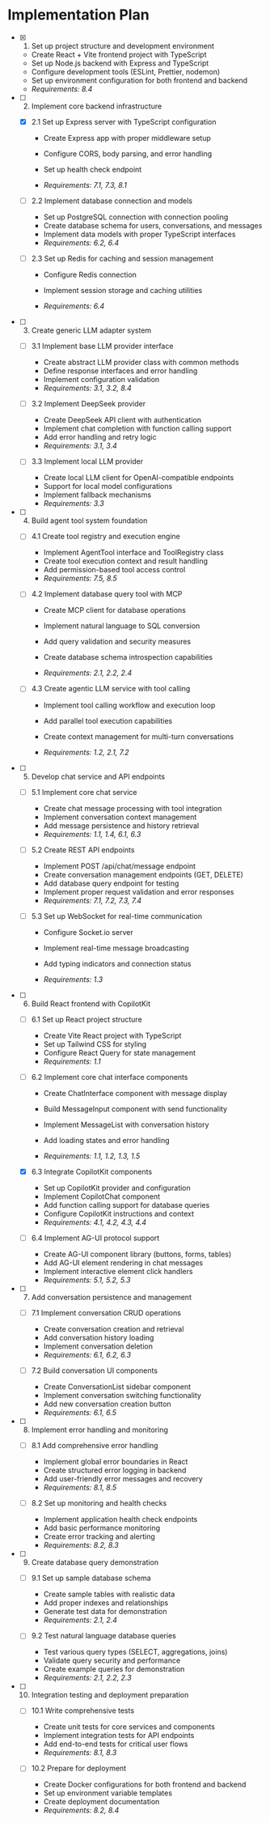 # Implementation Plan

- [x] 1. Set up project structure and development environment




  - Create React + Vite frontend project with TypeScript
  - Set up Node.js backend with Express and TypeScript
  - Configure development tools (ESLint, Prettier, nodemon)
  - Set up environment configuration for both frontend and backend
  - _Requirements: 8.4_

- [ ] 2. Implement core backend infrastructure
  - [x] 2.1 Set up Express server with TypeScript configuration



    - Create Express app with proper middleware setup
    - Configure CORS, body parsing, and error handling
    - Set up health check endpoint




    - _Requirements: 7.1, 7.3, 8.1_

  - [ ] 2.2 Implement database connection and models
    - Set up PostgreSQL connection with connection pooling
    - Create database schema for users, conversations, and messages
    - Implement data models with proper TypeScript interfaces
    - _Requirements: 6.2, 6.4_

  - [ ] 2.3 Set up Redis for caching and session management
    - Configure Redis connection



    - Implement session storage and caching utilities
    - _Requirements: 6.4_


- [ ] 3. Create generic LLM adapter system
  - [ ] 3.1 Implement base LLM provider interface
    - Create abstract LLM provider class with common methods
    - Define response interfaces and error handling
    - Implement configuration validation
    - _Requirements: 3.1, 3.2, 8.4_

  - [ ] 3.2 Implement DeepSeek provider
    - Create DeepSeek API client with authentication
    - Implement chat completion with function calling support
    - Add error handling and retry logic
    - _Requirements: 3.1, 3.4_


  - [ ] 3.3 Implement local LLM provider
    - Create local LLM client for OpenAI-compatible endpoints
    - Support for local model configurations
    - Implement fallback mechanisms
    - _Requirements: 3.3_

- [ ] 4. Build agent tool system foundation
  - [ ] 4.1 Create tool registry and execution engine
    - Implement AgentTool interface and ToolRegistry class
    - Create tool execution context and result handling
    - Add permission-based tool access control
    - _Requirements: 7.5, 8.5_

  - [ ] 4.2 Implement database query tool with MCP
    - Create MCP client for database operations
    - Implement natural language to SQL conversion
    - Add query validation and security measures
    - Create database schema introspection capabilities

    - _Requirements: 2.1, 2.2, 2.4_

  - [ ] 4.3 Create agentic LLM service with tool calling
    - Implement tool calling workflow and execution loop
    - Add parallel tool execution capabilities

    - Create context management for multi-turn conversations
    - _Requirements: 1.2, 2.1, 7.2_

- [ ] 5. Develop chat service and API endpoints
  - [ ] 5.1 Implement core chat service
    - Create chat message processing with tool integration
    - Implement conversation context management
    - Add message persistence and history retrieval
    - _Requirements: 1.1, 1.4, 6.1, 6.3_

  - [ ] 5.2 Create REST API endpoints
    - Implement POST /api/chat/message endpoint
    - Create conversation management endpoints (GET, DELETE)
    - Add database query endpoint for testing
    - Implement proper request validation and error responses
    - _Requirements: 7.1, 7.2, 7.3, 7.4_

  - [ ] 5.3 Set up WebSocket for real-time communication
    - Configure Socket.io server
    - Implement real-time message broadcasting
    - Add typing indicators and connection status

    - _Requirements: 1.3_

- [ ] 6. Build React frontend with CopilotKit
  - [ ] 6.1 Set up React project structure


    - Create Vite React project with TypeScript
    - Set up Tailwind CSS for styling
    - Configure React Query for state management
    - _Requirements: 1.1_

  - [ ] 6.2 Implement core chat interface components
    - Create ChatInterface component with message display


    - Build MessageInput component with send functionality
    - Implement MessageList with conversation history
    - Add loading states and error handling
    - _Requirements: 1.1, 1.2, 1.3, 1.5_

  - [x] 6.3 Integrate CopilotKit components




    - Set up CopilotKit provider and configuration
    - Implement CopilotChat component
    - Add function calling support for database queries
    - Configure CopilotKit instructions and context
    - _Requirements: 4.1, 4.2, 4.3, 4.4_

  - [ ] 6.4 Implement AG-UI protocol support
    - Create AG-UI component library (buttons, forms, tables)
    - Add AG-UI element rendering in chat messages
    - Implement interactive element click handlers
    - _Requirements: 5.1, 5.2, 5.3_

- [ ] 7. Add conversation persistence and management
  - [ ] 7.1 Implement conversation CRUD operations
    - Create conversation creation and retrieval
    - Add conversation history loading
    - Implement conversation deletion
    - _Requirements: 6.1, 6.2, 6.3_

  - [ ] 7.2 Build conversation UI components
    - Create ConversationList sidebar component
    - Implement conversation switching functionality
    - Add new conversation creation button
    - _Requirements: 6.1, 6.5_

- [ ] 8. Implement error handling and monitoring
  - [ ] 8.1 Add comprehensive error handling
    - Implement global error boundaries in React
    - Create structured error logging in backend
    - Add user-friendly error messages and recovery
    - _Requirements: 8.1, 8.5_

  - [ ] 8.2 Set up monitoring and health checks
    - Implement application health check endpoints
    - Add basic performance monitoring
    - Create error tracking and alerting
    - _Requirements: 8.2, 8.3_

- [ ] 9. Create database query demonstration
  - [ ] 9.1 Set up sample database schema
    - Create sample tables with realistic data
    - Add proper indexes and relationships
    - Generate test data for demonstration
    - _Requirements: 2.1, 2.4_

  - [ ] 9.2 Test natural language database queries
    - Test various query types (SELECT, aggregations, joins)
    - Validate query security and performance
    - Create example queries for demonstration
    - _Requirements: 2.1, 2.2, 2.3_

- [ ] 10. Integration testing and deployment preparation
  - [ ] 10.1 Write comprehensive tests
    - Create unit tests for core services and components
    - Implement integration tests for API endpoints
    - Add end-to-end tests for critical user flows
    - _Requirements: 8.1, 8.3_

  - [ ] 10.2 Prepare for deployment
    - Create Docker configurations for both frontend and backend
    - Set up environment variable templates
    - Create deployment documentation
    - _Requirements: 8.2, 8.4_